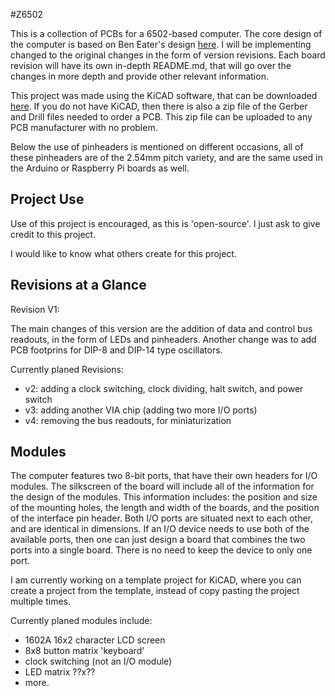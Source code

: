 #Z6502

This is a collection of PCBs for a 6502-based computer. The core design of the computer is based on Ben Eater's design [here](https://eater.net/6502). I will be implementing changed to the original changes in the form of version revisions. Each board revision will have its own in-depth README.md, that will go over the changes in more depth and provide other relevant information.

This project was made using the KiCAD software, that can be downloaded [here](https://www.kicad.org/download/). If you do not have KiCAD, then there is also a zip file of the Gerber and Drill files needed to order a PCB. This zip file can be uploaded to any PCB manufacturer with no problem. 

Below the use of pinheaders is mentioned on different occasions, all of these pinheaders are of the 2.54mm pitch variety, and are the same used in the Arduino or Raspberry Pi boards as well. 


## Project Use

Use of this project is encouraged, as this is 'open-source'. I just ask to give credit to this project. 

I would like to know what others create for this project. 


## Revisions at a Glance

Revision V1:

The main changes of this version are the addition of data and control bus readouts, in the form of LEDs and pinheaders. Another change was to add PCB footprins for DIP-8 and DIP-14 type oscillators.

Currently planed Revisions:
- v2: adding a clock switching, clock dividing, halt switch, and power switch
- v3: adding another VIA chip (adding two more I/O ports)
- v4: removing the bus readouts, for miniaturization


## Modules

The computer features two 8-bit ports, that have their own headers for I/O modules. The silkscreen of the board will include all of the information for the design of the modules. This information includes: the position and size of the mounting holes, the length and width of the boards, and the position of the interface pin header. Both I/O ports are situated next to each other, and are identical in dimensions. If an I/O device needs to use both of the available ports, then one can just design a board that combines the two ports into a single board. There is no need to keep the device to only one port. 

I am currently working on a template project for KiCAD, where you can create a project from the template, instead of copy pasting the project multiple times.

Currently planed modules include:
- 1602A 16x2 character LCD screen
- 8x8 button matrix 'keyboard'
- clock switching (not an I/O module)
- LED matrix ??x??
- more.
